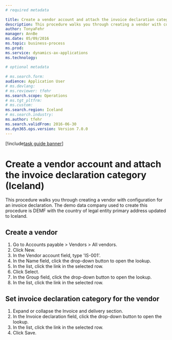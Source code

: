 ```yaml
--- 
# required metadata 
 
title: Create a vendor account and attach the invoice declaration category (Iceland)
description: This procedure walks you through creating a vendor with configuration for an invoice declaration. 
author: TonyaFehr 
manager: AnnBe 
ms.date: 05/09/2016
ms.topic: business-process 
ms.prod:  
ms.service: dynamics-ax-applications 
ms.technology:  
 
# optional metadata 
 
# ms.search.form:   
audience: Application User 
# ms.devlang:  
# ms.reviewer: tfehr 
ms.search.scope: Operations 
# ms.tgt_pltfrm:  
# ms.custom:  
ms.search.region: Iceland
# ms.search.industry: 
ms.author: tfehr 
ms.search.validFrom: 2016-06-30 
ms.dyn365.ops.version: Version 7.0.0 
---
```


[!include[task guide banner](.../includes/task-guide-banner.md)]

# Create a vendor account and attach the invoice declaration category (Iceland)

This procedure walks you through creating a vendor with configuration for an invoice declaration. The demo data company used to create this procedure is DEMF with the country of legal entity primary address updated to Iceland.


## Create a vendor
1. Go to Accounts payable > Vendors > All vendors.
2. Click New.
3. In the Vendor account field, type 'IS-001'.
4. In the Name field, click the drop-down button to open the lookup.
5. In the list, click the link in the selected row.
6. Click Select.
7. In the Group field, click the drop-down button to open the lookup.
8. In the list, click the link in the selected row.

## Set invoice declaration category for the vendor
1. Expand or collapse the Invoice and delivery section.
2. In the Invoice declaration field, click the drop-down button to open the lookup.
3. In the list, click the link in the selected row.
4. Click Save.

